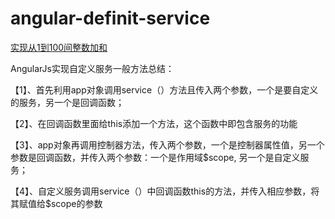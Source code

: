 # angular-definit-service
[实现从1到100间整数加和](https://mingdongtu.github.io/angular-definit-service/definition.html)

AngularJs实现自定义服务一般方法总结：

【1】、首先利用app对象调用service（）方法且传入两个参数，一个是要自定义的服务，另一个是回调函数；

【2】、在回调函数里面给this添加一个方法，这个函数中即包含服务的功能

【3】、app对象再调用控制器方法，传入两个参数，一个是控制器属性值，另一个参数是回调函数，并传入两个参数：一个是作用域$scope, 另一个是自定义服务；

【4】、自定义服务调用service（）中回调函数this的方法，并传入相应参数，将其赋值给$scope的参数
